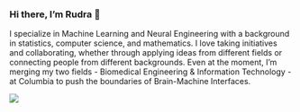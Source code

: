 ### Hi there, I’m Rudra 👋

I specialize in Machine Learning and Neural Engineering with a background in statistics, computer science, and mathematics. I love taking initiatives and collaborating, whether through applying ideas from different fields or connecting people from different backgrounds.
Even at the moment, I’m merging my two fields - Biomedical Engineering & Information Technology - at Columbia to push the boundaries of Brain-Machine Interfaces.

![](https://komarev.com/ghpvc/?username=rgs2151&color=ff69b4)
